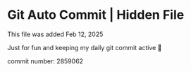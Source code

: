 # Git Auto Commit | Hidden File

This file was added Feb 12, 2025

Just for fun and keeping my daily git commit active 🤪

commit number: 2859062
